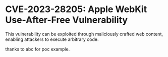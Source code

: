 # CVE-2023-28205: Apple WebKit Use-After-Free Vulnerability

This vulnerability can be exploited through maliciously crafted web content, enabling attackers to execute arbitrary code. 

thanks to abc for poc example.